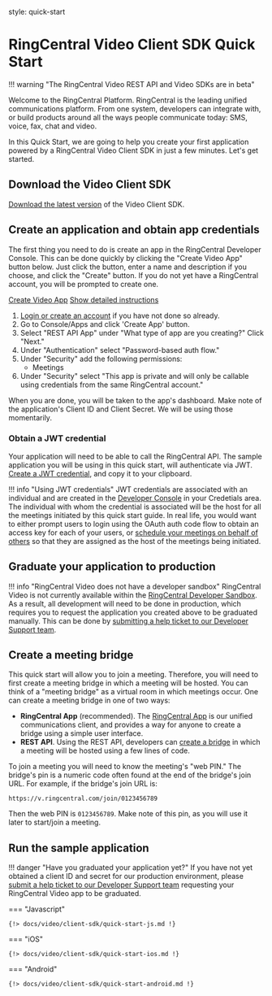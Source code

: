 style: quick-start

# RingCentral Video Client SDK Quick Start

!!! warning "The RingCentral Video REST API and Video SDKs are in beta"

Welcome to the RingCentral Platform. RingCentral is the leading unified communications platform. From one system, developers can integrate with, or build products around all the ways people communicate today: SMS, voice, fax, chat and video.

In this Quick Start, we are going to help you create your first application powered by a RingCentral Video Client SDK in just a few minutes. Let's get started.

## Download the Video Client SDK

[Download the latest version](../download/) of the Video Client SDK. 

## Create an application and obtain app credentials

The first thing you need to do is create an app in the RingCentral Developer Console. This can be done quickly by clicking the "Create Video App" button below. Just click the button, enter a name and description if you choose, and click the "Create" button. If you do not yet have a RingCentral account, you will be prompted to create one.

<a target="_new" href="https://developer.ringcentral.com/new-app?name=Video+SDK+Quick+Start+App&desc=A+simple+app+to+demo+creating+a+video+application+on+RingCentral&public=false&type=ServerOther&carriers=7710,7310,3420&permissions=Meetings&redirectUri=&utm_source=devguide&utm_medium=button&utm_campaign=quickstart" class="btn btn-primary">Create Video App</a>
<a class="btn-link btn-collapse" data-toggle="collapse" href="#create-app-instructions" role="button" aria-expanded="false" aria-controls="create-app-instructions">Show detailed instructions</a>

<div class="collapse" id="create-app-instructions">
<ol>
<li><a href="https://developer.ringcentral.com/login.html#/">Login or create an account</a> if you have not done so already.</li>
<li>Go to Console/Apps and click 'Create App' button.</li>
<li>Select "REST API App" under "What type of app are you creating?" Click "Next."</li>
<li>Under "Authentication" select "Password-based auth flow."
<li>Under "Security" add the following permissions:
  <ul>
    <li>Meetings</li>
  </ul>
</li>
<li>Under "Security" select "This app is private and will only be callable using credentials from the same RingCentral account."</li>
</ol>
</div>

When you are done, you will be taken to the app's dashboard. Make note of the application's Client ID and Client Secret. We will be using those momentarily.

### Obtain a JWT credential

Your application will need to be able to call the RingCentral API. The sample application you will be using in this quick start, will authenticate via JWT. [Create a JWT credential](../../../authentication/jwt/create-jwt), and copy it to your clipboard. 

!!! info "Using JWT credentials"
    JWT credentials are associated with an individual and are created in the [Developer Console](https://developers.ringcentral.com/) in your Credetials area. The individual with whom the credential is associated will be the host for all the meetings initiated by this quick start guide. In real life, you would want to either prompt users to login using the OAuth auth code flow to obtain an access key for each of your users, or [schedule your meetings on behalf of others](../../api/meeting-delegates/) so that they are assigned as the host of the meetings being initiated. 

## Graduate your application to production

!!! info "RingCentral Video does not have a developer sandbox"
    RingCentral Video is not currently available within the [RingCentral Developer Sandbox](../../../basics/sandbox/). As a result, all development will need to be done in production, which requires you to request the application you created above to be graduated manually. This can be done by [submitting a help ticket to our Developer Support team](https://developers.ringcentral.com/support/create-case).

## Create a meeting bridge

This quick start will allow you to join a meeting. Therefore, you will need to first create a meeting bridge in which a meeting will be hosted. You can think of a "meeting bridge" as a virtual room in which meetings occur. One can create a meeting bridge in one of two ways:

* **RingCentral App** (recommended). The [RingCentral App](https://www.ringcentral.com/apps/rc-app) is our unified communications client, and provides a way for anyone to create a bridge using a simple user interface. 
* **REST API**. Using the REST API, developers can [create a bridge](../../api/create-meetings/) in which a meeting will be hosted using a few lines of code.

To join a meeting you will need to know the meeting's "web PIN." The bridge's pin is a numeric code often found at the end of the bridge's join URL. For example, if the bridge's join URL is:

    https://v.ringcentral.com/join/0123456789
	
Then the web PIN is `0123456789`. Make note of this pin, as you will use it later to start/join a meeting.

## Run the sample application

!!! danger "Have you graduated your application yet?"
    If you have not yet obtained a client ID and secret for our production environment, please [submit a help ticket to our Developer Support team](https://developers.ringcentral.com/support/create-case) requesting your RingCentral Video app to be graduated. 

=== "Javascript"
   
    {!> docs/video/client-sdk/quick-start-js.md !} 

=== "iOS"
   
    {!> docs/video/client-sdk/quick-start-ios.md !} 

=== "Android"
   
    {!> docs/video/client-sdk/quick-start-android.md !} 

